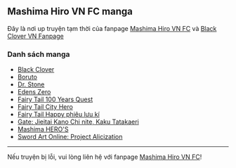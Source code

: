 ## Mashima Hiro VN FC manga
Đây là nơi up truyện tạm thời của fanpage [Mashima Hiro VN FC](https://fb.com/mashimahirovnfc) và [Black Clover VN Fanpage](https://fb.com/Black-Clover-VN-Fanpage-1049221435105449)
### Danh sách manga
- [Black Clover](/mangas/black-clover.html)
- [Boruto](/mangas/boruto.html)
- [Dr. Stone](/mangas/dr-stone.html)
- [Edens Zero](/mangas/ez.html)
- [Fairy Tail 100 Years Quest](/mangas/ft100.html)
- [Fairy Tail City Hero](/mangas/ftch.html)
- [Fairy Tail Happy phiêu lưu kí](/mangas/ftha.html)
- [Gate: Jieitai Kano Chi nite, Kaku Tatakaeri](/mangas/gate-jieitai)
- [Mashima HERO'S](/mangas/heros)
- [Sword Art Online: Project Alicization](/mangas/sao-pa)

---
Nếu truyện bị lỗi, vui lòng liên hệ với fanpage [Mashima Hiro VN FC](https://fb.com/mashimahirovnfc)!